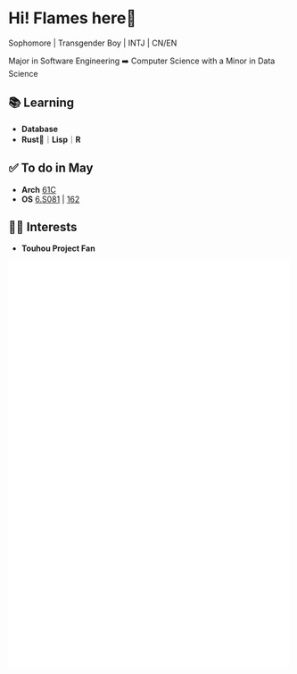 # Hi! Flames here👋

Sophomore | Transgender Boy | INTJ | CN/EN

Major in Software Engineering   ➡️  Computer Science with a Minor in Data Science

## 📚 Learning

- **Database**
- **Rust🦀**｜**Lisp**｜**R**

## ✅ To do in May
- **Arch** [61C](https://cs61c.org/sp24/)
- **OS**  [6.S081](https://pdos.csail.mit.edu/6.828/2023/schedule.html) | [162](https://cs162.org/)

  
## 🧑‍💻 Interests

- **Touhou Project Fan**

![Metrics](/github-metrics.svg)
